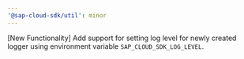 ```yaml
---
'@sap-cloud-sdk/util': minor
---
```


[New Functionality] Add support for setting log level for newly created logger using environment variable `SAP_CLOUD_SDK_LOG_LEVEL`.
